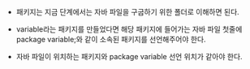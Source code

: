 - 패키지는 지금 단계에서는 자바 파일을 구굽하기 위한 폴더로 이해하면 된다.

- variable라는 패키지를 만들었다면 해당 패키지에 들어가는 자바 파일 첫줄에 package variable;와 같이 소속된 패키지를 선언해주어야 한다.

- 자바 파일이 위치하는 패키지와 package variable 선언 위치가 같아야 한다.